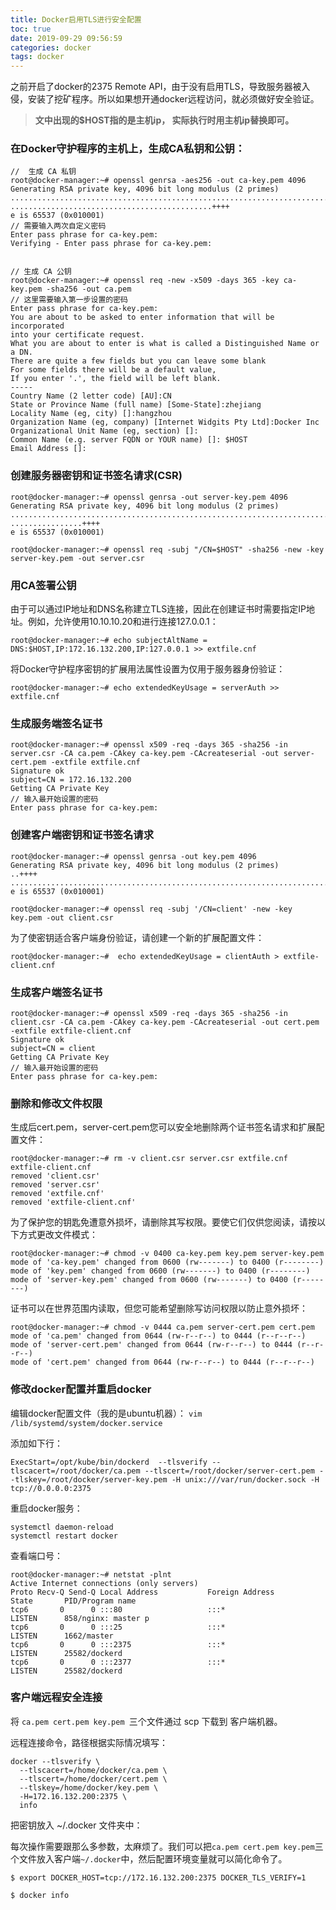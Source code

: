 ```yaml
---
title: Docker启用TLS进行安全配置
toc: true
date: 2019-09-29 09:56:59
categories: docker
tags: docker
---
```


之前开启了docker的2375 Remote API，由于没有启用TLS，导致服务器被入侵，安装了挖矿程序。所以如果想开通docker远程访问，就必须做好安全验证。

> **文中出现的$HOST指的是主机ip， 实际执行时用主机ip替换即可。**



### 在Docker守护程序的主机上，生成CA私钥和公钥：

```
//  生成 CA 私钥
root@docker-manager:~# openssl genrsa -aes256 -out ca-key.pem 4096
Generating RSA private key, 4096 bit long modulus (2 primes)
.........................................................................++++
.............................................++++
e is 65537 (0x010001)
// 需要输入两次自定义密码
Enter pass phrase for ca-key.pem:
Verifying - Enter pass phrase for ca-key.pem:


// 生成 CA 公钥
root@docker-manager:~# openssl req -new -x509 -days 365 -key ca-key.pem -sha256 -out ca.pem
// 这里需要输入第一步设置的密码
Enter pass phrase for ca-key.pem:
You are about to be asked to enter information that will be incorporated
into your certificate request.
What you are about to enter is what is called a Distinguished Name or a DN.
There are quite a few fields but you can leave some blank
For some fields there will be a default value,
If you enter '.', the field will be left blank.
-----
Country Name (2 letter code) [AU]:CN
State or Province Name (full name) [Some-State]:zhejiang
Locality Name (eg, city) []:hangzhou
Organization Name (eg, company) [Internet Widgits Pty Ltd]:Docker Inc
Organizational Unit Name (eg, section) []:
Common Name (e.g. server FQDN or YOUR name) []: $HOST
Email Address []:
```

### 创建服务器密钥和证书签名请求(CSR)

```
root@docker-manager:~# openssl genrsa -out server-key.pem 4096
Generating RSA private key, 4096 bit long modulus (2 primes)
......................................................................................................++++
................++++
e is 65537 (0x010001)

root@docker-manager:~# openssl req -subj "/CN=$HOST" -sha256 -new -key server-key.pem -out server.csr
```

### 用CA签署公钥

由于可以通过IP地址和DNS名称建立TLS连接，因此在创建证书时需要指定IP地址。例如，允许使用10.10.10.20和进行连接127.0.0.1：

```
root@docker-manager:~# echo subjectAltName = DNS:$HOST,IP:172.16.132.200,IP:127.0.0.1 >> extfile.cnf
```

将Docker守护程序密钥的扩展用法属性设置为仅用于服务器身份验证：

```
root@docker-manager:~# echo extendedKeyUsage = serverAuth >> extfile.cnf
```

### 生成服务端签名证书

```
root@docker-manager:~# openssl x509 -req -days 365 -sha256 -in server.csr -CA ca.pem -CAkey ca-key.pem -CAcreateserial -out server-cert.pem -extfile extfile.cnf
Signature ok
subject=CN = 172.16.132.200
Getting CA Private Key
// 输入最开始设置的密码
Enter pass phrase for ca-key.pem:
```

### 创建客户端密钥和证书签名请求

```
root@docker-manager:~# openssl genrsa -out key.pem 4096
Generating RSA private key, 4096 bit long modulus (2 primes)
..++++
...............................................................................................................................................................................................................++++
e is 65537 (0x010001)

root@docker-manager:~# openssl req -subj '/CN=client' -new -key key.pem -out client.csr
```

为了使密钥适合客户端身份验证，请创建一个新的扩展配置文件：

```
root@docker-manager:~#  echo extendedKeyUsage = clientAuth > extfile-client.cnf
```

### 生成客户端签名证书

```
root@docker-manager:~# openssl x509 -req -days 365 -sha256 -in client.csr -CA ca.pem -CAkey ca-key.pem -CAcreateserial -out cert.pem -extfile extfile-client.cnf
Signature ok
subject=CN = client
Getting CA Private Key
// 输入最开始设置的密码
Enter pass phrase for ca-key.pem:

```

### 删除和修改文件权限

生成后cert.pem，server-cert.pem您可以安全地删除两个证书签名请求和扩展配置文件：

```
root@docker-manager:~# rm -v client.csr server.csr extfile.cnf extfile-client.cnf
removed 'client.csr'
removed 'server.csr'
removed 'extfile.cnf'
removed 'extfile-client.cnf'
```

为了保护您的钥匙免遭意外损坏，请删除其写权限。要使它们仅供您阅读，请按以下方式更改文件模式：

```
root@docker-manager:~# chmod -v 0400 ca-key.pem key.pem server-key.pem
mode of 'ca-key.pem' changed from 0600 (rw-------) to 0400 (r--------)
mode of 'key.pem' changed from 0600 (rw-------) to 0400 (r--------)
mode of 'server-key.pem' changed from 0600 (rw-------) to 0400 (r--------)
```

证书可以在世界范围内读取，但您可能希望删除写访问权限以防止意外损坏：

```
root@docker-manager:~# chmod -v 0444 ca.pem server-cert.pem cert.pem
mode of 'ca.pem' changed from 0644 (rw-r--r--) to 0444 (r--r--r--)
mode of 'server-cert.pem' changed from 0644 (rw-r--r--) to 0444 (r--r--r--)
mode of 'cert.pem' changed from 0644 (rw-r--r--) to 0444 (r--r--r--)
```

### 修改docker配置并重启docker

编辑docker配置文件（我的是ubuntu机器）：
`vim /lib/systemd/system/docker.service`

添加如下行：

```
ExecStart=/opt/kube/bin/dockerd  --tlsverify --tlscacert=/root/docker/ca.pem --tlscert=/root/docker/server-cert.pem --tlskey=/root/docker/server-key.pem -H unix:///var/run/docker.sock -H tcp://0.0.0.0:2375
```

重启docker服务：

```
systemctl daemon-reload
systemctl restart docker
```

查看端口号：

```
root@docker-manager:~# netstat -plnt
Active Internet connections (only servers)
Proto Recv-Q Send-Q Local Address           Foreign Address         State       PID/Program name    
tcp6       0      0 :::80                   :::*                    LISTEN      858/nginx: master p 
tcp6       0      0 :::25                   :::*                    LISTEN      1662/master         
tcp6       0      0 :::2375                 :::*                    LISTEN      25582/dockerd       
tcp6       0      0 :::2377                 :::*                    LISTEN      25582/dockerd       
```

### 客户端远程安全连接

将 `ca.pem cert.pem key.pem `三个文件通过 scp 下载到 客户端机器。

远程连接命令，路径根据实际情况填写：

```
docker --tlsverify \
  --tlscacert=/home/docker/ca.pem \ 
  --tlscert=/home/docker/cert.pem \
  --tlskey=/home/docker/key.pem \
  -H=172.16.132.200:2375 \
  info
```

把密钥放入 ~/.docker 文件夹中：

每次操作需要跟那么多参数，太麻烦了。我们可以把` ca.pem cert.pem key.pem `三个文件放入客户端` ~/.docker `中，然后配置环境变量就可以简化命令了。

```
$ export DOCKER_HOST=tcp://172.16.132.200:2375 DOCKER_TLS_VERIFY=1

$ docker info
```

